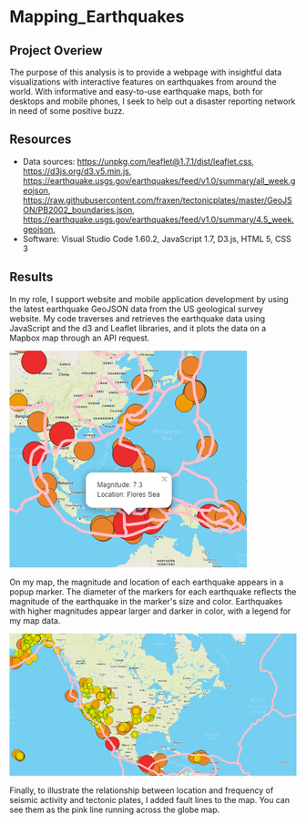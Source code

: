 # Mapping_Earthquakes

## Project Overiew
The purpose of this analysis is to provide a webpage with insightful data visualizations with interactive features on earthquakes from around the world. With informative and easy-to-use earthquake maps, both for desktops and mobile phones, I seek to help out a disaster reporting network in need of some positive buzz.

## Resources
- Data sources: https://unpkg.com/leaflet@1.7.1/dist/leaflet.css, https://d3js.org/d3.v5.min.js, https://earthquake.usgs.gov/earthquakes/feed/v1.0/summary/all_week.geojson, https://raw.githubusercontent.com/fraxen/tectonicplates/master/GeoJSON/PB2002_boundaries.json, https://earthquake.usgs.gov/earthquakes/feed/v1.0/summary/4.5_week.geojson, 
- Software: Visual Studio Code 1.60.2, JavaScript 1.7, D3.js, HTML 5, CSS 3

## Results
In my role, I support website and mobile application development by using the latest earthquake GeoJSON data from the US geological survey website. My code traverses and retrieves the earthquake data using JavaScript and the d3 and Leaflet libraries, and it plots the data on a Mapbox map through an API request.

![Southeast Asia](Resources/SE_Asia.png)

On my map, the magnitude and location of each earthquake appears in a popup marker. The diameter of the markers for each earthquake reflects the magnitude of the earthquake in the marker's size and color. Earthquakes with higher magnitudes appear larger and darker in color, with a legend for my map data.

![North America](Resources/North_America.png)

Finally, to illustrate the relationship between location and frequency of seismic activity and tectonic plates, I added fault lines to the map. You can see them as the pink line running across the globe map.